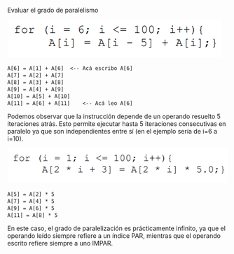 Evaluar el grado de paralelismo

![](img3.png)

    A[6] = A[1] + A[6]  <-- Acá escribo A[6]
    A[7] = A[2] + A[7]
    A[8] = A[3] + A[8]
    A[9] = A[4] + A[9]
    A[10] = A[5] + A[10]
    A[11] = A[6] + A[11]    <-- Acá leo A[6]

Podemos observar que la instrucción depende de un operando resuelto 5 iteraciones atrás. Esto permite ejecutar hasta 5 iteraciones consecutivas en paralelo ya que son independientes entre sí (en el ejemplo sería de i=6 a i=10).

![](img4.png)

    A[5] = A[2] * 5
    A[7] = A[4] * 5
    A[9] = A[6] * 5
    A[11] = A[8] * 5

En este caso, el grado de paralelización es prácticamente infinito, ya que el operando leído siempre refiere a un índice PAR, mientras que el operando escrito refiere siempre a uno IMPAR.
